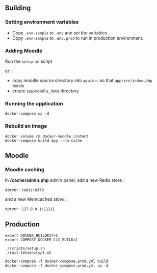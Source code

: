 ## Building

### Setting environment variables

- Copy `.env-sample` to `.env` and set the variables.
- Copy `.env-sample` to `.env.prod` to run in production environment.

### Adding Moodle

Run the `setup.sh` script

or :

- copy moodle source directory into `app/src` so that `app/src/index.php` exists
- create `app/moodle_data` directory


### Running the application

`docker-compose up -d`

### Rebuild an image

```
docker volume rm docker-moodle_content
docker-compose build app --no-cache
```

## Moodle

### Moodle caching

In **/cache/admin.php** admin panel, add a new Redis store :

server : `redis:6379`

and a new Memcached store : 

server : `127.0.0.1:11211`

## Production

```
export DOCKER_BUILDKIT=1
export COMPOSE_DOCKER_CLI_BUILD=1

./scripts/setup.sh
./init-letsencrypt.sh

docker-compose -f docker-compose.prod.yml build
docker-compose -f docker-compose.prod.yml up -d
```